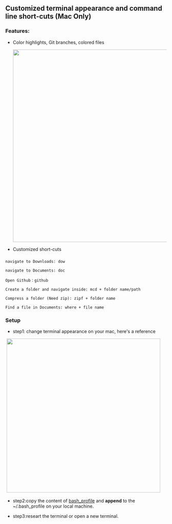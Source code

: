 ## Customized terminal appearance and command line short-cuts (Mac Only)

### Features:

- Color highlights, Git branches, colored files

  <img src="https://github.com/zuoyigehaobing/SpareTimeExploration/blob/master/misc/appearance1.png" width="600">

- Customized short-cuts
###

    navigate to Downloads: dow

    navigate to Documents: doc

    Open Github：github

    Create a folder and navigate inside: mcd + folder name/path

    Compress a folder (Need zip): zipf + folder name

    Find a file in Documents: where + file name




### Setup

- step1: change terminal appearance on your mac, here's a reference

  <img src="https://github.com/zuoyigehaobing/SpareTimeExploration/blob/master/misc/terminal.png" width="480">    


- step2:copy the content of [bash_profile](https://github.com/zuoyigehaobing/Interesting/blob/master/terminal/bash_profile) and **append** to the ~/.bash_profile on your local machine.

- step3:researt the terminal or open a new terminal.
